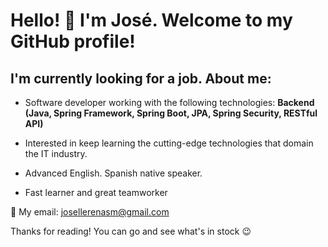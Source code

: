# Hello! :wave: I'm José. Welcome to my GitHub profile!

## I'm currently looking for a job. About me:

- Software developer working with the following technologies: **Backend (Java, Spring Framework, Spring Boot, JPA, Spring Security, RESTful API)**

- Interested in keep learning the cutting-edge technologies that domain the IT industry.

- Advanced English. Spanish native speaker.

- Fast learner and great teamworker

:email: My email: josellerenasm@gmail.com

Thanks for reading! You can go and see what's in stock :wink:
